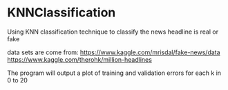 # KNNClassification
Using KNN classification technique to classify the news headline is real or fake

data sets are come from:
https://www.kaggle.com/mrisdal/fake-news/data
https://www.kaggle.com/therohk/million-headlines

The program will output a plot of training and validation errors for each k in 0 to 20
